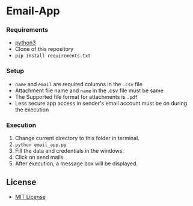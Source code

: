 # Email-App

### Requirements
- [python3](https://www.python.org/downloads/)
- Clone of this repository
- `pip install requirements.txt`
### Setup
- `name` and `email` are required columns in the `.csv` file
- Attachment file name and `name` in the .csv file must be same
- The Supported file format for attachments is `.pdf`
- Less secure app access in sender's email account must be on during the execution 

### Execution
1. Change current directory to this folder in terminal.
2. `python email_app.py`
3. Fill the data and credentials in the windows.
4. Click on send mails.
5. After execution, a message box will be displayed.

## License
- [MIT License](/LICENSE.md)
